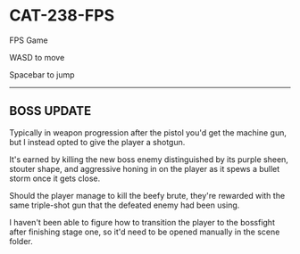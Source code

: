 # CAT-238-FPS
FPS Game

WASD to move

Spacebar to jump

---
BOSS UPDATE
---

Typically in weapon progression after the pistol you'd get the machine gun, but I instead opted to give the player a shotgun.

It's earned by killing the new boss enemy distinguished by its purple sheen, stouter shape, and aggressive honing in on the player as it spews a bullet storm once it gets close.

Should the player manage to kill the beefy brute, they're rewarded with the same triple-shot gun that the defeated enemy had been using. 

I haven't been able to figure how to transition the player to the bossfight after finishing stage one, so it'd need to be opened manually in the scene folder.

